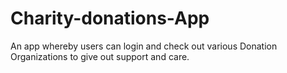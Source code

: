 # Charity-donations-App
An app whereby users can login and check out various Donation Organizations to give out support and care. 

